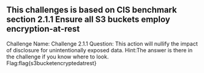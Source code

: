 ## This challenges is based on CIS benchmark section 2.1.1 Ensure all S3 buckets employ encryption-at-rest

Challenge Name: Challenge 2.1.1
Question: This action will nullify the impact of disclosure for unintentionally exposed data.
Hint:The answer is there in the challenge if you know where to look.
Flag:flag{s3bucketencryptedatrest}